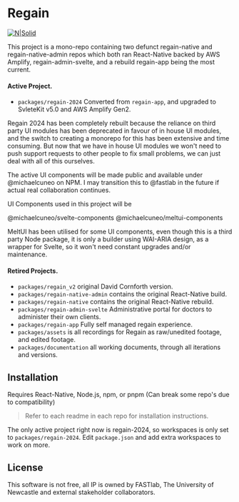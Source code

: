 # Regain

[![N|Solid](https://halide.michaelcuneo.com.au/assets/PoweredByFastlab.png)](https://fastlab.soci.org.au)

This project is a mono-repo containing two defunct regain-native and regain-native-admin repos which both ran React-Native backed by AWS Amplify, regain-admin-svelte, and a rebuild regain-app being the most current.

#### Active Project.

- `packages/regain-2024` Converted from `regain-app`, and upgraded to SvleteKit v5.0 and AWS Amplify Gen2.

Regain 2024 has been completely rebuilt because the reliance on third party UI modules has been deprecated in favour of in house UI modules, and the switch to creating a monorepo for this has been extensive and time consuming. But now that we have in house UI modules we won't need to push support requests to other people to fix small problems, we can just deal with all of this ourselves.

The active UI components will be made public and available under @michaelcuneo on NPM. I may transition this to @fastlab in the future if actual real collaboration continues.

UI Components used in this project will be

@michaelcuneo/svelte-components
@michaelcuneo/meltui-components

MeltUI has been utilised for some UI components, even though this is a third party Node package, it is only a builder using WAI-ARIA design, as a wrapper for Svelte, so it won't need constant upgrades and/or maintenance.

#### Retired Projects.

- `packages/regain_v2` original David Cornforth version.
- `packages/regain-native-admin` contains the original React-Native build.
- `packages/regain-native` contains the original React-Native rebuild.
- `packages/regain-admin-svelte` Administrative portal for doctors to administer their own clients.
- `packages/regain-app` Fully self managed regain experience.
- `packages/assets` is all recordings for Regain as raw/unedited footage, and edited footage.
- `packages/documentation` all working documents, through all iterations and versions.

## Installation

Requires React-Native, Node.js, npm, or pnpm (Can break some repo's due to compatibility)

> Refer to each readme in each repo for installation instructions.

The only active project right now is regain-2024, so workspaces is only set to `packages/regain-2024`.
Edit `package.json` and add extra workspaces to work on more.

## License

This software is not free, all IP is owned by FASTlab, The University of Newcastle and external stakeholder collaborators.
